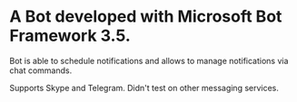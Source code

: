 # A Bot developed with Microsoft Bot Framework 3.5.

Bot is able to schedule notifications and allows to manage notifications via chat commands.

Supports Skype and Telegram. Didn't test on other messaging services.
